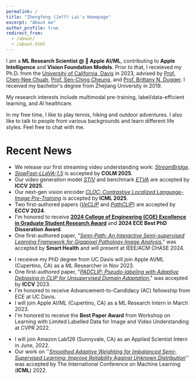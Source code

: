 ```yaml
---
permalink: /
title: "Zhengfeng (Jeff) Lai's Homepage"
excerpt: "About me"
author_profile: true
redirect_from: 
  - /about/
  - /about.html
---
```

I am a **ML Research Scientist @  Apple AI/ML**, contributing to **Apple Intelligence** and **Vision Foundation Models**. Prior to that, I receieved my Ph.D. from the [University of California, Davis](https://www.ucdavis.edu/) in 2023, advised by [Prof. Chen-Nee Chuah](https://www.ece.ucdavis.edu/~chuah/rubinet/people/chuah/bio.html), [Prof. Sen-Ching Cheung](https://www.engr.uky.edu/directory/cheung-samson), and [Prof. Brittany N. Dugger](https://health.ucdavis.edu/pathology/our_team/faculty/duggerB.html). I received my bachelor's degree from Zhejiang University in 2019.

My research interests include multimodal pre-training, label/data-efficient learning, and AI healthcare. 

In my free time, I like to play tennis, hiking and outdoor adventures. I also like to talk to people from various backgrounds and learn different life styles. Feel free to chat with me. 

Recent News
======
* We release our first streaming video understanding work: [*StreamBridge*](https://arxiv.org/pdf/2505.05467).
* [*SlowFast-LLaVA-1.5*](https://arxiv.org/pdf/2503.18943) is accepted by **COLM 2025**. 
* Our video generation model [*STIV*](https://arxiv.org/pdf/2412.07730) and benchmark [*ETVA*](https://arxiv.org/pdf/2503.16867) are accepted by **ICCV 2025**. 
* Our next-gen vision encoder [*CLOC: Contrastive Localized Language-Image Pre-Training*](https://arxiv.org/pdf/2410.02746) is accepted by **ICML 2025**. 
* Two first-authored papers ([*VeCLIP*](https://arxiv.org/abs/2310.07699) and [*PathCLIP*](https://link.springer.com/chapter/10.1007/978-3-031-73039-9_15)) are accepted by **ECCV 2024**. 
* I'm honored to receive [**2024 College of Engineering (COE) Excellence in Graduate Student Research Award**](https://ece.ucdavis.edu/news/college-honors-ece-graduate-student-excellence-research) and **2024 ECE Best PhD Disseration Award**. 
* One first-authored paper, "[*Semi-Path: An Interactive Semi-supervised Learning Framework for Gigapixel Pathology Image Analysis*](https://www.sciencedirect.com/science/article/pii/S2352648324000308)," was accepted by **Smart Health** and will present at IEEE/ACM CHASE 2024. 
<!-- * One first-authored paper, "Empowering Unsupervised Domain Adaptation with Large-scale Pre-trained Vision-Language Models," was accepted by **WACV** 2024. -->
* I receieve my PhD degree from UC Davis will join Apple AI/ML (Cupertino, CA) as a ML Researcher in Nov 2023. 
* One first-authored paper, "[*PADCLIP: Pseudo-labeling with Adaptive Debiasing in CLIP for Unsupervised Domain Adaptation*](https://openaccess.thecvf.com/content/ICCV2023/html/Lai_PADCLIP_Pseudo-labeling_with_Adaptive_Debiasing_in_CLIP_for_Unsupervised_Domain_ICCV_2023_paper.html)," was accepted by **ICCV** 2023. 
* I'm honored to receive Advancement-to-Candidacy (AC) fellowship from ECE at UC Davis. 
* I will join Apple AI/ML (Cupertino, CA) as a ML Research Intern in March 2023. 
* I'm honored to receive the **Best Paper Award** from Workshop on Learning with Limited Labelled Data for Image and Video Understanding at CVPR 2022.
<!-- * I'm honored to receive the 2022 Smita Bakshi Digital Learning and Teaching Award from the Electrical and Computer Engineering Department.  -->
<!-- * I'm honored to receive the ICML 2022 Participation Grant and R13 Grant Travel Awards from the American Association of Neuropathologists Annual (AANP).  -->
* I will join Amazon Lab126 (Sunnyvale, CA) as an Applied Scientist Intern in June, 2022. 
* Our work on ''[*Smoothed Adaptive Weighting for Imbalanced Semi-Supervised Learning: Improve Reliability Against Unknown Distribution*](https://proceedings.mlr.press/v162/lai22b)'' was accepted by The International Conference on Machine Learning (**ICML**) 2022.  
<!-- * I will join Electronic Arts (Redwood City, CA) as a Ph.D. Data Scientist Intern in June, 2021.  -->


<!-- Getting started
======
1. Register a GitHub account if you don't have one and confirm your e-mail (required!)
1. Fork [this repository](https://github.com/academicpages/academicpages.github.io) by clicking the "fork" button in the top right. 
1. Go to the repository's settings (rightmost item in the tabs that start with "Code", should be below "Unwatch"). Rename the repository "[your GitHub username].github.io", which will also be your website's URL.
1. Set site-wide configuration and create content & metadata (see below -- also see [this set of diffs](http://archive.is/3TPas) showing what files were changed to set up [an example site](https://getorg-testacct.github.io) for a user with the username "getorg-testacct")
1. Upload any files (like PDFs, .zip files, etc.) to the files/ directory. They will appear at https://[your GitHub username].github.io/files/example.pdf.  
1. Check status by going to the repository settings, in the "GitHub pages" section

Site-wide configuration
------
The main configuration file for the site is in the base directory in [_config.yml](https://github.com/academicpages/academicpages.github.io/blob/master/_config.yml), which defines the content in the sidebars and other site-wide features. You will need to replace the default variables with ones about yourself and your site's github repository. The configuration file for the top menu is in [_data/navigation.yml](https://github.com/academicpages/academicpages.github.io/blob/master/_data/navigation.yml). For example, if you don't have a portfolio or blog posts, you can remove those items from that navigation.yml file to remove them from the header. 

Create content & metadata
------
For site content, there is one markdown file for each type of content, which are stored in directories like _publications, _talks, _posts, _teaching, or _pages. For example, each talk is a markdown file in the [_talks directory](https://github.com/academicpages/academicpages.github.io/tree/master/_talks). At the top of each markdown file is structured data in YAML about the talk, which the theme will parse to do lots of cool stuff. The same structured data about a talk is used to generate the list of talks on the [Talks page](https://academicpages.github.io/talks), each [individual page](https://academicpages.github.io/talks/2012-03-01-talk-1) for specific talks, the talks section for the [CV page](https://academicpages.github.io/cv), and the [map of places you've given a talk](https://academicpages.github.io/talkmap.html) (if you run this [python file](https://github.com/academicpages/academicpages.github.io/blob/master/talkmap.py) or [Jupyter notebook](https://github.com/academicpages/academicpages.github.io/blob/master/talkmap.ipynb), which creates the HTML for the map based on the contents of the _talks directory).

**Markdown generator**

I have also created [a set of Jupyter notebooks](https://github.com/academicpages/academicpages.github.io/tree/master/markdown_generator
) that converts a CSV containing structured data about talks or presentations into individual markdown files that will be properly formatted for the academicpages template. The sample CSVs in that directory are the ones I used to create my own personal website at stuartgeiger.com. My usual workflow is that I keep a spreadsheet of my publications and talks, then run the code in these notebooks to generate the markdown files, then commit and push them to the GitHub repository.

How to edit your site's GitHub repository
------
Many people use a git client to create files on their local computer and then push them to GitHub's servers. If you are not familiar with git, you can directly edit these configuration and markdown files directly in the github.com interface. Navigate to a file (like [this one](https://github.com/academicpages/academicpages.github.io/blob/master/_talks/2012-03-01-talk-1.md) and click the pencil icon in the top right of the content preview (to the right of the "Raw | Blame | History" buttons). You can delete a file by clicking the trashcan icon to the right of the pencil icon. You can also create new files or upload files by navigating to a directory and clicking the "Create new file" or "Upload files" buttons. 

Example: editing a markdown file for a talk
![Editing a markdown file for a talk](/images/editing-talk.png)

For more info
------
More info about configuring academicpages can be found in [the guide](https://academicpages.github.io/markdown/). The [guides for the Minimal Mistakes theme](https://mmistakes.github.io/minimal-mistakes/docs/configuration/) (which this theme was forked from) might also be helpful. -->

